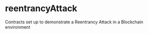 # reentrancyAttack
 Contracts set up to demonstrate a Reentrancy Attack in a Blockchain environment
